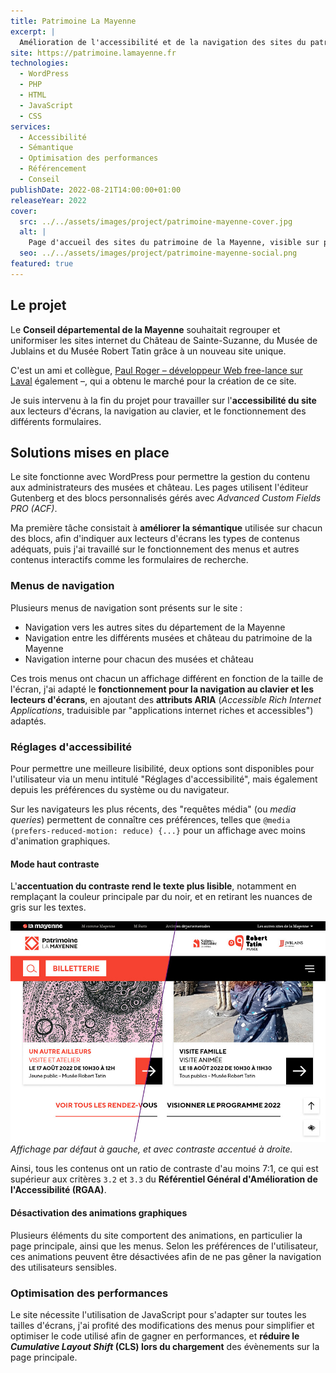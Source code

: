 ```yaml
---
title: Patrimoine La Mayenne
excerpt: |
  Amélioration de l'accessibilité et de la navigation des sites du patrimoine de la Mayenne.
site: https://patrimoine.lamayenne.fr
technologies:
  - WordPress
  - PHP
  - HTML
  - JavaScript
  - CSS
services:
  - Accessibilité
  - Sémantique
  - Optimisation des performances
  - Référencement
  - Conseil
publishDate: 2022-08-21T14:00:00+01:00
releaseYear: 2022
cover:
  src: ../../assets/images/project/patrimoine-mayenne-cover.jpg
  alt: |
    Page d'accueil des sites du patrimoine de la Mayenne, visible sur patrimoine.lamayenne.fr
  seo: ../../assets/images/project/patrimoine-mayenne-social.png
featured: true
---
```


## Le projet

Le **Conseil départemental de la Mayenne** souhaitait regrouper et uniformiser les sites internet du Château de Sainte-Suzanne, du Musée de Jublains et du Musée Robert Tatin grâce à un nouveau site unique.

C'est un ami et collègue, [Paul Roger &ndash;&nbsp;développeur Web free-lance sur Laval](https://paulrogerdev.fr) également&nbsp;&ndash;, qui a obtenu le marché pour la création de ce site.

Je suis intervenu à la fin du projet pour travailler sur l'**accessibilité du site** aux lecteurs d'écrans, la navigation au clavier, et le fonctionnement des différents formulaires.

## Solutions mises en place

Le site fonctionne avec WordPress pour permettre la gestion du contenu aux administrateurs des musées et château. Les pages utilisent l'éditeur Gutenberg et des blocs personnalisés gérés avec *Advanced Custom Fields PRO (ACF)*.

Ma première tâche consistait à **améliorer la sémantique** utilisée sur chacun des blocs, afin d'indiquer aux lecteurs d'écrans les types de contenus adéquats, puis j'ai travaillé sur le fonctionnement des menus et autres contenus interactifs comme les formulaires de recherche.

### Menus de navigation

Plusieurs menus de navigation sont présents sur le site :

* Navigation vers les autres sites du département de la Mayenne
* Navigation entre les différents musées et château du patrimoine de la Mayenne
* Navigation interne pour chacun des musées et château

Ces trois menus ont chacun un affichage différent en fonction de la taille de l'écran, j'ai adapté le **fonctionnement pour la navigation au clavier et les lecteurs d'écrans**, en ajoutant des **attributs ARIA** (*Accessible Rich Internet Applications*, traduisible par "applications internet riches et accessibles") adaptés.

### Réglages d'accessibilité

Pour permettre une meilleure lisibilité, deux options sont disponibles pour l'utilisateur via un menu intitulé "Réglages d'accessibilité", mais également depuis les préférences du système ou du navigateur.

Sur les navigateurs les plus récents, des "requêtes média" (ou *media queries*) permettent de connaître ces préférences, telles que `@media (prefers-reduced-motion: reduce) {...}` pour un affichage avec moins d'animation graphiques.

#### Mode haut contraste

L'**accentuation du contraste rend le texte plus lisible**, notamment en remplaçant la couleur principale par du noir, et en retirant les nuances de gris sur les textes.

![Exemple du mode contraste accentué sur une page du site patrimoine.lamayenne.fr](../../assets/images/project/patrimoine-mayenne-accentued-contrast.jpg)
*Affichage par défaut à gauche, et avec contraste accentué à droite.*

Ainsi, tous les contenus ont un ratio de contraste d'au moins 7:1, ce qui est supérieur aux critères `3.2` et `3.3` du **Référentiel Général d'Amélioration de l'Accessibilité (RGAA)**.

#### Désactivation des animations graphiques

Plusieurs éléments du site comportent des animations, en particulier la page principale, ainsi que les menus. Selon les préférences de l'utilisateur, ces animations peuvent être désactivées afin de ne pas gêner la navigation des utilisateurs sensibles.

### Optimisation des performances

Le site nécessite l'utilisation de JavaScript pour s'adapter sur toutes les tailles d'écrans, j'ai profité des modifications des menus pour simplifier et optimiser le code utilisé afin de gagner en performances, et **réduire le *Cumulative Layout Shift* (CLS) lors du chargement** des évènements sur la page principale.
